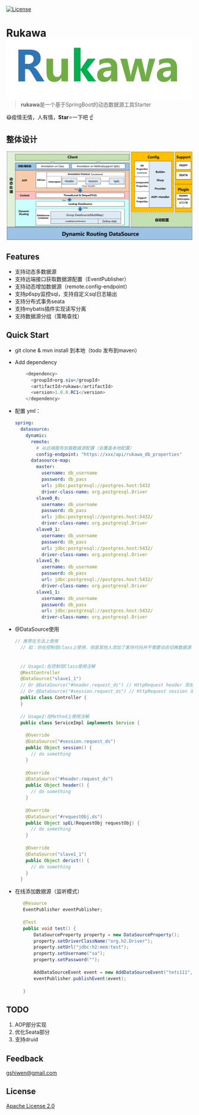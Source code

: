 [![License](https://img.shields.io/github/license/apache/incubator-streampipes.svg)](http://www.apache.org/licenses/LICENSE-2.0)

# Rukawa <img src="./assets/LOGO.png" align="right" />

> **rukawa**是一个基于SpringBoot的动态数据源工具Starter







:mask:疫情无情，人有情，**Star**:star:一下吧 :point_up:



## 整体设计

![image-20200320141532432](./assets/rukawa-all.png)



## Features

- 支持动态多数据源
- 支持远端接口获取数据源配置（EventPublisher）
- 支持动态增加数据源（remote.config-endpoint）
- 支持p6spy监控sql，支持自定义sql日志输出
- 支持分布式事务seata
- 支持mybatis插件实现读写分离
- 支持数据源分组（策略查找）

## Quick Start

* git clone & mvn install  到本地（todo	 发布到maven）

* Add dependency

  ```java
      <dependency>
        <groupId>org.siu</groupId>
        <artifactId>rukawa</artifactId>
        <version>1.0.0.RC1</version>
      </dependency>
  ```

- 配置 yml：

  ```yml
  spring:
    datasource:
      dynamic:
        remote:
          # 从远端服务加载数据源配置（会覆盖本地配置）
          config-endpoint: "https://xxx/api/rukawa_db_properties"
        datasource-map:
          master:
            username: db_username
            password: db_pass
            url: jdbc:postgresql://postgres.host:5432
            driver-class-name: org.postgresql.Driver
          slave0_0:
            username: db_username
            password: db_pass
            url: jdbc:postgresql://postgres.host:5432/
            driver-class-name: org.postgresql.Driver
          slave0_1:
            username: db_username
            password: db_pass
            url: jdbc:postgresql://postgres.host:5432/
            driver-class-name: org.postgresql.Driver
          slave1_0:
            username: db_username
            password: db_pass
            url: jdbc:postgresql://postgres.host:5432/
            driver-class-name: org.postgresql.Driver
          slave1_1:
            username: db_username
            password: db_pass
            url: jdbc:postgresql://postgres.host:5432/
            driver-class-name: org.postgresql.Driver
  ```

- @DataSource使用

  ```java
  // 推荐在方法上使用
    // 如：你在控制层class上使用，但是其他人添加了某块代码并不需要动态切换数据源
    
    
    // Usage1:在控制层Class使用注解
    @RestController
    @DataSource("slave1_1") 
    // Or @DataSource("#header.request_ds") // HttpRequest header 添加 request_ds='slave1_1'
    // Or @DataSource("#session.request_ds") // HttpRequest session 添加 request_ds='slave1_1'
    public class Controller {
    }
    
    // Usage2:在Method上使用注解
    public class ServiceImpl implements Service {
    
      @Override
      @DataSource("#session.request_ds")
      public Object session() {
        // do something
      }
    
      @Override
      @DataSource("#header.request_ds")
      public Object header() {
        // do something
      }
    
      @Override
      @DataSource("#requestObj.ds")
      public Object spEL(RequestObj requestObj) {
        // do something
      }
    
      @Override
      @DataSource("slave1_1")
      public Object derict() {
        // do something
      }
    }
  ```

- 在线添加数据源（监听模式）

   ```java
      @Resource
      EventPublisher eventPublisher;
  
      @Test
      public void test() {
          DataSourceProperty property = new DataSourceProperty();
          property.setDriverClassName("org.h2.Driver");
          property.setUrl("jdbc:h2:mem:test");
          property.setUsername("sa");
          property.setPassword("");
  
          AddDataSourceEvent event = new AddDataSourceEvent("tets111", property);
          eventPublisher.publishEvent(event);
      
      }
   ```

  

## TODO

1. AOP部分实现
2. 优化Seata部分
3. 支持druid


## Feedback

 [gshiwen@gmail.com](mailto:gshiwen@gmail.com)

## License

[Apache License 2.0](LICENSE)




